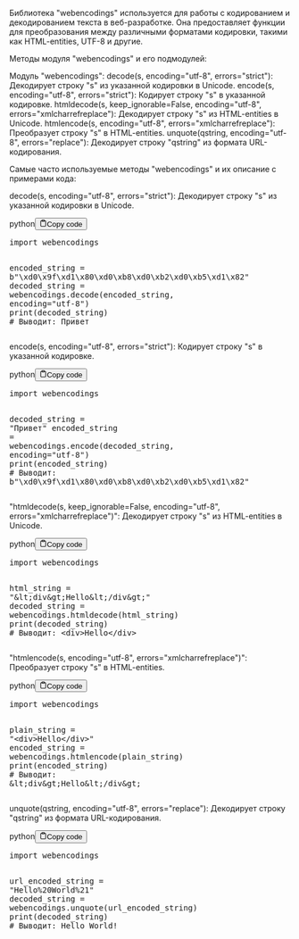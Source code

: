 <p>Библиотека "webencodings" используется для работы с кодированием и декодированием текста в веб-разработке.
Она предоставляет функции для преобразования между различными форматами кодировки, такими как HTML-entities, UTF-8 и другие.</p>
<p>Методы модуля "webencodings" и его подмодулей:</p>
<p>Модуль "webencodings":
decode(s, encoding="utf-8", errors="strict"): Декодирует строку "s" из указанной кодировки в Unicode.
encode(s, encoding="utf-8", errors="strict"): Кодирует строку "s" в указанной кодировке.
htmldecode(s, keep_ignorable=False, encoding="utf-8", errors="xmlcharrefreplace"): Декодирует строку "s" из HTML-entities в Unicode.
htmlencode(s, encoding="utf-8", errors="xmlcharrefreplace"): Преобразует строку "s" в HTML-entities.
unquote(qstring, encoding="utf-8", errors="replace"): Декодирует строку "qstring" из формата URL-кодирования.</p>
<p>Самые часто используемые методы "webencodings" и их описание с примерами кода:</p>
<p>decode(s, encoding="utf-8", errors="strict"): Декодирует строку "s" из указанной кодировки в Unicode.</p>
<div class="code-element"><div class="lang-line"><text>python</text><button class="copy-button" id="codee5ff6798c9a8671503431fc0432df151b" onclick="copyCode(codee5ff6798c9a8671503431fc0432df151, codee5ff6798c9a8671503431fc0432df151b)"><svg stroke="currentColor" fill="none" stroke-width="2" viewBox="0 0 24 24" stroke-linecap="round" stroke-linejoin="round" class="h-4 w-4" height="1em" width="1em" xmlns="http://www.w3.org/2000/svg"><path d="M16 4h2a2 2 0 0 1 2 2v14a2 2 0 0 1-2 2H6a2 2 0 0 1-2-2V6a2 2 0 0 1 2-2h2"></path><rect x="8" y="2" width="8" height="4" rx="1" ry="1"></rect></svg><text>Copy code</text></button></div><div class="code" id="codee5ff6798c9a8671503431fc0432df151"><div class="highlight"><pre><span></span><span class="kn">import</span> <span class="nn">webencodings</span>

<span class="n">encoded_string</span> <span class="o">=</span> <span class="sa">b</span><span class="s2">&quot;</span><span class="se">\xd0\x9f\xd1\x80\xd0\xb8\xd0\xb2\xd0\xb5\xd1\x82</span><span class="s2">&quot;</span>
<span class="n">decoded_string</span> <span class="o">=</span> <span class="n">webencodings</span><span class="o">.</span><span class="n">decode</span><span class="p">(</span><span class="n">encoded_string</span><span class="p">,</span> <span class="n">encoding</span><span class="o">=</span><span class="s2">&quot;utf-8&quot;</span><span class="p">)</span>
<span class="nb">print</span><span class="p">(</span><span class="n">decoded_string</span><span class="p">)</span>  <span class="c1"># Выводит: Привет</span>
</pre></div></div></div>

<p>encode(s, encoding="utf-8", errors="strict"): Кодирует строку "s" в указанной кодировке.</p>
<div class="code-element"><div class="lang-line"><text>python</text><button class="copy-button" id="codeeab21ff3a17ef020d806d8338c476bb0b" onclick="copyCode(codeeab21ff3a17ef020d806d8338c476bb0, codeeab21ff3a17ef020d806d8338c476bb0b)"><svg stroke="currentColor" fill="none" stroke-width="2" viewBox="0 0 24 24" stroke-linecap="round" stroke-linejoin="round" class="h-4 w-4" height="1em" width="1em" xmlns="http://www.w3.org/2000/svg"><path d="M16 4h2a2 2 0 0 1 2 2v14a2 2 0 0 1-2 2H6a2 2 0 0 1-2-2V6a2 2 0 0 1 2-2h2"></path><rect x="8" y="2" width="8" height="4" rx="1" ry="1"></rect></svg><text>Copy code</text></button></div><div class="code" id="codeeab21ff3a17ef020d806d8338c476bb0"><div class="highlight"><pre><span></span><span class="kn">import</span> <span class="nn">webencodings</span>

<span class="n">decoded_string</span> <span class="o">=</span> <span class="s2">&quot;Привет&quot;</span>
<span class="n">encoded_string</span> <span class="o">=</span> <span class="n">webencodings</span><span class="o">.</span><span class="n">encode</span><span class="p">(</span><span class="n">decoded_string</span><span class="p">,</span> <span class="n">encoding</span><span class="o">=</span><span class="s2">&quot;utf-8&quot;</span><span class="p">)</span>
<span class="nb">print</span><span class="p">(</span><span class="n">encoded_string</span><span class="p">)</span>  <span class="c1"># Выводит: b&quot;\xd0\x9f\xd1\x80\xd0\xb8\xd0\xb2\xd0\xb5\xd1\x82&quot;</span>
</pre></div></div></div>

<p>"htmldecode(s, keep_ignorable=False, encoding="utf-8", errors="xmlcharrefreplace")": Декодирует строку "s" из HTML-entities в Unicode.</p>
<div class="code-element"><div class="lang-line"><text>python</text><button class="copy-button" id="code32d9345a46e8f8f063a68a7b8ceb10adb" onclick="copyCode(code32d9345a46e8f8f063a68a7b8ceb10ad, code32d9345a46e8f8f063a68a7b8ceb10adb)"><svg stroke="currentColor" fill="none" stroke-width="2" viewBox="0 0 24 24" stroke-linecap="round" stroke-linejoin="round" class="h-4 w-4" height="1em" width="1em" xmlns="http://www.w3.org/2000/svg"><path d="M16 4h2a2 2 0 0 1 2 2v14a2 2 0 0 1-2 2H6a2 2 0 0 1-2-2V6a2 2 0 0 1 2-2h2"></path><rect x="8" y="2" width="8" height="4" rx="1" ry="1"></rect></svg><text>Copy code</text></button></div><div class="code" id="code32d9345a46e8f8f063a68a7b8ceb10ad"><div class="highlight"><pre><span></span><span class="kn">import</span> <span class="nn">webencodings</span>

<span class="n">html_string</span> <span class="o">=</span> <span class="s2">&quot;&amp;lt;div&amp;gt;Hello&amp;lt;/div&amp;gt;&quot;</span>
<span class="n">decoded_string</span> <span class="o">=</span> <span class="n">webencodings</span><span class="o">.</span><span class="n">htmldecode</span><span class="p">(</span><span class="n">html_string</span><span class="p">)</span>
<span class="nb">print</span><span class="p">(</span><span class="n">decoded_string</span><span class="p">)</span>  <span class="c1"># Выводит: &lt;div&gt;Hello&lt;/div&gt;</span>
</pre></div></div></div>

<p>"htmlencode(s, encoding="utf-8", errors="xmlcharrefreplace")": Преобразует строку "s" в HTML-entities.</p>
<div class="code-element"><div class="lang-line"><text>python</text><button class="copy-button" id="codeb996eb9566fbbfc591744dc3e938e50eb" onclick="copyCode(codeb996eb9566fbbfc591744dc3e938e50e, codeb996eb9566fbbfc591744dc3e938e50eb)"><svg stroke="currentColor" fill="none" stroke-width="2" viewBox="0 0 24 24" stroke-linecap="round" stroke-linejoin="round" class="h-4 w-4" height="1em" width="1em" xmlns="http://www.w3.org/2000/svg"><path d="M16 4h2a2 2 0 0 1 2 2v14a2 2 0 0 1-2 2H6a2 2 0 0 1-2-2V6a2 2 0 0 1 2-2h2"></path><rect x="8" y="2" width="8" height="4" rx="1" ry="1"></rect></svg><text>Copy code</text></button></div><div class="code" id="codeb996eb9566fbbfc591744dc3e938e50e"><div class="highlight"><pre><span></span><span class="kn">import</span> <span class="nn">webencodings</span>

<span class="n">plain_string</span> <span class="o">=</span> <span class="s2">&quot;&lt;div&gt;Hello&lt;/div&gt;&quot;</span>
<span class="n">encoded_string</span> <span class="o">=</span> <span class="n">webencodings</span><span class="o">.</span><span class="n">htmlencode</span><span class="p">(</span><span class="n">plain_string</span><span class="p">)</span>
<span class="nb">print</span><span class="p">(</span><span class="n">encoded_string</span><span class="p">)</span>  <span class="c1"># Выводит: &amp;lt;div&amp;gt;Hello&amp;lt;/div&amp;gt;</span>
</pre></div></div></div>

<p>unquote(qstring, encoding="utf-8", errors="replace"): Декодирует строку "qstring" из формата URL-кодирования.</p>
<div class="code-element"><div class="lang-line"><text>python</text><button class="copy-button" id="code390eda390faa95dae424b59029b9521cb" onclick="copyCode(code390eda390faa95dae424b59029b9521c, code390eda390faa95dae424b59029b9521cb)"><svg stroke="currentColor" fill="none" stroke-width="2" viewBox="0 0 24 24" stroke-linecap="round" stroke-linejoin="round" class="h-4 w-4" height="1em" width="1em" xmlns="http://www.w3.org/2000/svg"><path d="M16 4h2a2 2 0 0 1 2 2v14a2 2 0 0 1-2 2H6a2 2 0 0 1-2-2V6a2 2 0 0 1 2-2h2"></path><rect x="8" y="2" width="8" height="4" rx="1" ry="1"></rect></svg><text>Copy code</text></button></div><div class="code" id="code390eda390faa95dae424b59029b9521c"><div class="highlight"><pre><span></span><span class="kn">import</span> <span class="nn">webencodings</span>

<span class="n">url_encoded_string</span> <span class="o">=</span> <span class="s2">&quot;Hello%20World%21&quot;</span>
<span class="n">decoded_string</span> <span class="o">=</span> <span class="n">webencodings</span><span class="o">.</span><span class="n">unquote</span><span class="p">(</span><span class="n">url_encoded_string</span><span class="p">)</span>
<span class="nb">print</span><span class="p">(</span><span class="n">decoded_string</span><span class="p">)</span>  <span class="c1"># Выводит: Hello World!</span>
</pre></div></div></div>